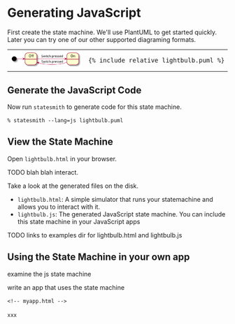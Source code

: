 # Generating JavaScript

First create the state machine. We'll use PlantUML to get started quickly. Later you can try one of our other supported diagraming formats.



<table>
<tr>
<td>

<img src="lightbulb.svg">

</td>
<td>
<pre>
{% include_relative lightbulb.puml %}
</pre>
</td>
</tr>
</table>


## Generate the JavaScript Code

Now run `statesmith` to generate code for this state machine.

```
% statesmith --lang=js lightbulb.puml
```

## View the State Machine

Open `lightbulb.html` in your browser.

TODO blah blah interact.

Take a look at the generated files on the disk.
* `lightbulb.html`: A simple simulator that runs your statemachine and allows you to interact with it.
* `lightbulb.js`: The generated JavaScript state machine. You can include this state machine in your JavaScript apps

TODO links to examples dir for lightbulb.html and lightbulb.js

## Using the State Machine in your own app

examine the js state machine

write an app that uses the state machine

```
<!-- myapp.html -->

xxx
```




